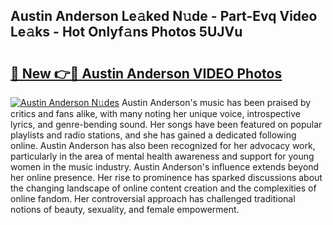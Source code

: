 ## Austin Anderson Le𝚊ked N𝚞de - Part-Evq Video Le𝚊ks - Hot Onlyf𝚊ns Photos 5UJVu

# <h2><a href="http://ab50709.deff.icu/?id=Austin+Anderson">🔗 New 👉🔴 Austin Anderson VIDEO Photos</a></h2>

[![Austin Anderson N𝚞des](https://i.imgur.com/rIISA9y.gif)](http://ab50709.deff.icu/?id=Austin+Anderson)
Austin Anderson's music has been praised by critics and fans alike, with many noting her unique voice, introspective lyrics, and genre-bending sound. Her songs have been featured on popular playlists and radio stations, and she has gained a dedicated following online. Austin Anderson has also been recognized for her advocacy work, particularly in the area of mental health awareness and support for young women in the music industry. Austin Anderson's influence extends beyond her online presence. Her rise to prominence has sparked discussions about the changing landscape of online content creation and the complexities of online fandom. Her controversial approach has challenged traditional notions of beauty, sexuality, and female empowerment.
